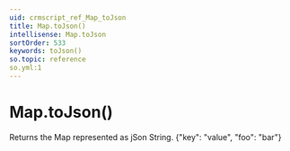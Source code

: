 ```yaml
---
uid: crmscript_ref_Map_toJson
title: Map.toJson()
intellisense: Map.toJson
sortOrder: 533
keywords: toJson()
so.topic: reference
so.yml:1
---
```


# Map.toJson()

Returns the Map represented as jSon String. {"key": "value", "foo": "bar"}
